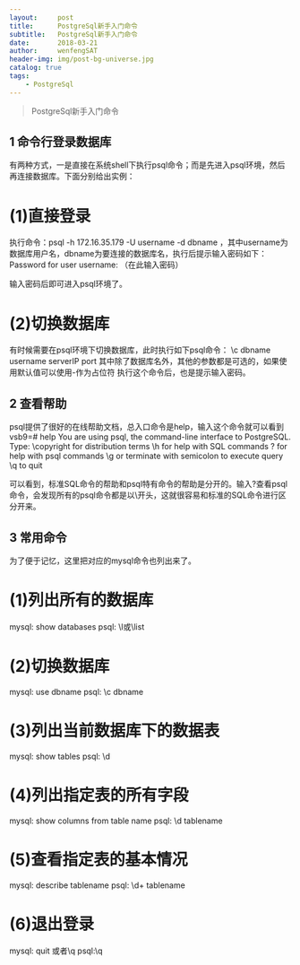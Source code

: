 ```yaml
---
layout:     post
title:      PostgreSql新手入门命令
subtitle:   PostgreSql新手入门命令
date:       2018-03-21
author:     wenfengSAT
header-img: img/post-bg-universe.jpg
catalog: true
tags:
    - PostgreSql
---
```


>PostgreSql新手入门命令

## 1 命令行登录数据库
有两种方式，一是直接在系统shell下执行psql命令；而是先进入psql环境，然后再连接数据库。下面分别给出实例：

# (1)直接登录
执行命令：psql -h 172.16.35.179 -U username -d dbname ，其中username为数据库用户名，dbname为要连接的数据库名，执行后提示输入密码如下：
Password for user username: （在此输入密码）

输入密码后即可进入psql环境了。

# (2)切换数据库
有时候需要在psql环境下切换数据库，此时执行如下psql命令：
\c dbname username serverIP port
其中除了数据库名外，其他的参数都是可选的，如果使用默认值可以使用-作为占位符
执行这个命令后，也是提示输入密码。

## 2 查看帮助
psql提供了很好的在线帮助文档，总入口命令是help，输入这个命令就可以看到
vsb9=# help
You are using psql, the command-line interface to PostgreSQL.
Type:  \copyright for distribution terms
       \h for help with SQL commands
       \? for help with psql commands
       \g or terminate with semicolon to execute query
       \q to quit

可以看到，标准SQL命令的帮助和psql特有命令的帮助是分开的。输入\?查看psql命令，会发现所有的psql命令都是以\开头，这就很容易和标准的SQL命令进行区分开来。

## 3 常用命令
为了便于记忆，这里把对应的mysql命令也列出来了。

# (1)列出所有的数据库
mysql: show databases
psql: \l或\list
# (2)切换数据库
mysql: use dbname
psql: \c dbname

# (3)列出当前数据库下的数据表
mysql: show tables
psql: \d

# (4)列出指定表的所有字段
mysql: show columns from table name
psql: \d tablename

# (5)查看指定表的基本情况
mysql: describe tablename
psql: \d+ tablename

# (6)退出登录
mysql: quit 或者\q
psql:\q




